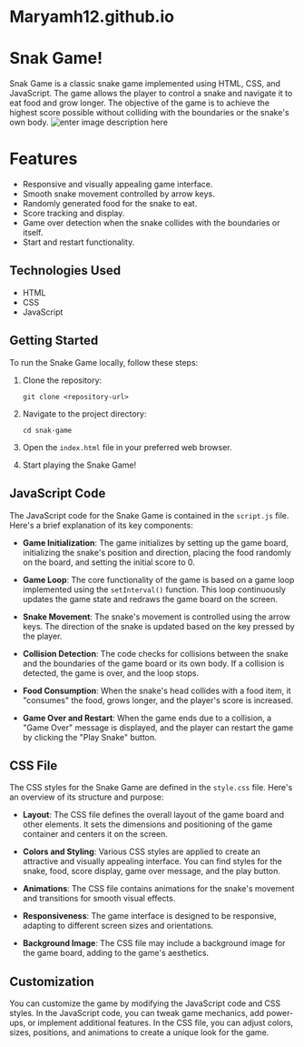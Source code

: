 # Maryamh12.github.io
#  Snak Game!

Snak Game is a classic snake game implemented using HTML, CSS, and JavaScript. The game allows the player to control a snake and navigate it to eat food and grow longer. The objective of the game is to achieve the highest score possible without colliding with the boundaries or the snake's own body.
![enter image description here](https://cdn-icons-png.flaticon.com/128/1303/1303574.png)
#  Features

-   Responsive and visually appealing game interface.
-   Smooth snake movement controlled by arrow keys.
-   Randomly generated food for the snake to eat.
-   Score tracking and display.
-   Game over detection when the snake collides with the boundaries or itself.
-   Start and restart functionality.

##  Technologies Used

-   HTML
-   CSS
-   JavaScript

## Getting Started

To run the Snake Game locally, follow these steps:

1.  Clone the repository:
    
    
    
    `git clone <repository-url>` 
    
2.  Navigate to the project directory:
    
    
    
    `cd snak-game` 
    
3.  Open the `index.html` file in your preferred web browser.
    
4.  Start playing the Snake Game!

##  JavaScript Code

The JavaScript code for the Snake Game is contained in the `script.js` file. Here's a brief explanation of its key components:

-   **Game Initialization**: The game initializes by setting up the game board, initializing the snake's position and direction, placing the food randomly on the board, and setting the initial score to 0.
    
-   **Game Loop**: The core functionality of the game is based on a game loop implemented using the `setInterval()` function. This loop continuously updates the game state and redraws the game board on the screen.
    
-   **Snake Movement**: The snake's movement is controlled using the arrow keys. The direction of the snake is updated based on the key pressed by the player.
    
-   **Collision Detection**: The code checks for collisions between the snake and the boundaries of the game board or its own body. If a collision is detected, the game is over, and the loop stops.
    
-   **Food Consumption**: When the snake's head collides with a food item, it "consumes" the food, grows longer, and the player's score is increased.
    
-   **Game Over and Restart**: When the game ends due to a collision, a "Game Over" message is displayed, and the player can restart the game by clicking the "Play Snake" button.

## CSS File

The CSS styles for the Snake Game are defined in the `style.css` file. Here's an overview of its structure and purpose:

-   **Layout**: The CSS file defines the overall layout of the game board and other elements. It sets the dimensions and positioning of the game container and centers it on the screen.
    
-   **Colors and Styling**: Various CSS styles are applied to create an attractive and visually appealing interface. You can find styles for the snake, food, score display, game over message, and the play button.
    
-   **Animations**: The CSS file contains animations for the snake's movement and transitions for smooth visual effects.
    
-   **Responsiveness**: The game interface is designed to be responsive, adapting to different screen sizes and orientations.
    
-   **Background Image**: The CSS file may include a background image for the game board, adding to the game's aesthetics.

##  Customization

You can customize the game by modifying the JavaScript code and CSS styles. In the JavaScript code, you can tweak game mechanics, add power-ups, or implement additional features. In the CSS file, you can adjust colors, sizes, positions, and animations to create a unique look for the game.


